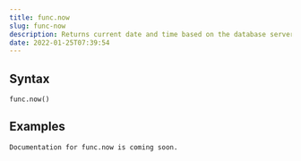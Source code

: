 ```yaml
---
title: func.now
slug: func-now
description: Returns current date and time based on the database server's time zone setting
date: 2022-01-25T07:39:54
---
```



## Syntax



```
func.now()
```


## Examples



```
Documentation for func.now is coming soon.
```
